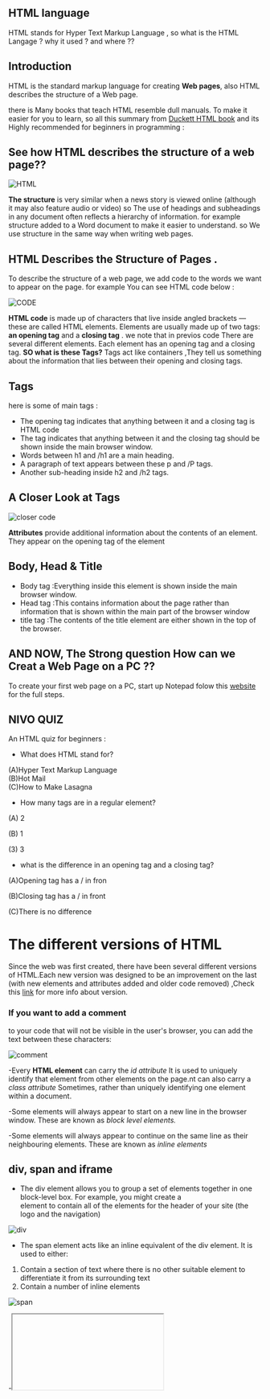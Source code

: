 ## HTML language 
HTML stands for Hyper Text Markup Language , so  what is the HTML Langage ? why it used ? and where ??
## Introduction 
HTML is the standard markup language for creating **Web pages**, also HTML describes the structure of a Web page.

there is Many books that teach HTML resemble dull manuals. To make it easier for you to learn, so all this summary from
[Duckett HTML book](http://www.htmlandcssbook.com/code-samples/) and its Highly recommended for beginners in programming :

 
 ## See how HTML describes the structure of a web page??
 
 ![HTML](https://render.fineartamerica.com/images/rendered/search/print/6.5/8/break/images-medium/2-internet-computer-code-christian-darkin.jpg)
 
 
 **The structure** is very similar when a news story is viewed online (although it may also feature audio or video) so The use of headings and
subheadings in any document often reflects a hierarchy of information. for example structure added to a Word document to make it easier to understand.  so We use
structure in the same way when writing web pages.

## HTML Describes the Structure of Pages .
To describe the structure of a web page, we add code to the words we want to appear on the page.
for example You can see HTML code below :


 ![CODE](https://tse3.mm.bing.net/th?id=OIP.y4vxXzBsVl9q2309bvLWpgHaDA&pid=Api&P=0&w=381&h=156)
 
**HTML code**  is made up of characters that live inside angled brackets — these are called HTML elements. Elements are usually made up of two tags: **an opening tag** and a **closing tag** .
we note that in previos code  There are several different elements. Each element has an opening tag and a closing tag. **SO what is these Tags?**
Tags act like containers ,They tell us  something about the information that lies between their opening and closing tags.
## Tags 
 here is some of main tags :
- The opening <html> tag indicates that anything between it and a closing </html> tag is HTML code
- The <body> tag indicates that anything between it and the closing </body> tag should be shown inside the main browser window.
- Words between h1 and /h1 are a main heading.
- A paragraph of text appears between these p and /P tags.
- Another sub-heading inside h2 and /h2 tags.
 
## A Closer Look at Tags 
![closer code](https://tse3.mm.bing.net/th?id=OIP.NPBAkO5y-2yIzHg2nZGlCgHaBM&pid=Api&P=0&w=515&h=83)


**Attributes** provide additional information about the contents of an element. They appear on the opening tag of the element


## Body, Head & Title
- Body tag :Everything inside this element is shown inside the main browser window.
- Head tag :This contains information about the page rather than information that is shown within the main part of the browser window
- title tag :The contents of the title element are either shown in the top of the browser.

## AND NOW, The Strong question How can we Creat a Web Page on a PC ??
To create your first web page on a PC, start up Notepad folow this [website](https://tutorialsclass.com/exercise/create-webpage-in-html-using-notepad/#:~:text=Steps%20to%20Create%20a%20Webpage%20in%20HTML%20using,5%3A%20View%20the%20HTML%20Page%20using%20Browser.%20) for the full steps.


## NIVO QUIZ 

An HTML quiz for beginners :

- What does HTML stand for?  
                                  
(A)Hyper Text Markup Language                                      
(B)Hot Mail                                                        
(C)How to Make Lasagna  

-  How many tags are in a regular element?
 
  (A) 2 

  (B) 1

  (3) 3

- what is the difference in an opening tag and a closing tag?

(A)Opening tag has a / in fron

(B)Closing tag has a / in front

(C)There is no difference


# The different versions of HTML
Since the web was first created, there have been several different versions of HTML.Each new version was designed
to be an improvement on the last (with new elements and attributes added and older code removed) ,Check this [link](https://www.educba.com/versions-of-html/) for more info about version.
### If you want to add a comment 
to your code that will not be visible in the user's browser, you can add the text between these characters:

![comment](https://tse4.mm.bing.net/th?id=OIP.1ksoMc7QiwENBwGfrGWFRgHaCo&pid=Api&P=0&w=461&h=165)

-Every **HTML element** can carry the *id attribute* It is used to uniquely identify that element from other elements on the page.nt can also carry a *class attribute*
Sometimes, rather than uniquely identifying one element within a document.

-Some elements will always appear to start on a new line in the browser window. These are known as *block level elements.*

-Some elements will always appear to continue on the same line as their neighbouring elements. These are known as *inline elements*

## div, span and iframe

- <div> The div element allows you to group a set of elements together in one block-level box. For example, you might create a <div> element to contain all of the elements for the header of your site (the logo and the navigation)



![div](https://tse4.mm.bing.net/th?id=OIP.I-tsImYHluMVYr22NK9ztQHaFj&pid=Api&P=0&w=213&h=161)

- <span>  The span element acts like an inline equivalent of the div element. It is used to either:
 
1. Contain a section of text where there is no other suitable element to differentiate it from its surrounding text
2. Contain a number of inline elements

![span](https://tse3.mm.bing.net/th?id=OIP.tPbj61nu4qOU1JypoBZdugAAAA&pid=Api&P=0&w=300&h=300)
 
-<iframe> An iframe is like a little window that has been cut into your page — and in that window you can see another page. The term iframe is an abbreviation of inline frame.
 There are afew attributes that you will need to know to use it:
 
 
1. **src** :
The src attribute specifies the
URL of the page to show in the
frame.

2. **height**:
The height attribute specifies
the height of the iframe in pixels.

3. **width**:
The width attribute specifies
the width of the iframe in pixels.

- The <meta> tag allows you to supply all kinds of
information about your web page.

![meta](https://tse2.mm.bing.net/th?id=OIP.81-aJ_zpLlk5rJisoydljAAAAA&pid=Api&P=0&w=256&h=181)

- Escape characters are used to include special
characters in your pages such as <, >, and ©

# NIVO QUIZ 
1. where is the meta tag only found?

A. The last page

B. The home page

C. The second page

2.The  div tag defines a (     ) in an HTML document **Fill it** 


# HTML 5 LAYOUT 

HTML5 is introducing a new set of
elements that help define the structure of
a page.

- HTML5 introduces a new set of elements that allow you to divide up the
parts of a page

![HTML5](https://tse4.mm.bing.net/th?id=OIP.Ac0ljqN79Ucdi_HBEQIjkAHaFl&pid=Api&P=0&w=207&h=157)

+ The new HTML5 elements Indicate the purpose of
different parts of a web page and help to describe
its structure.

+ To make HTML5 elements work in Internet Explorer 8
(and older versions of IE), extra JavaScript is needed,
which is available free from Google
 Table(1.2)  TAGS list
  
  
TAG | USE
----| ------
nav| used to contain the major navigational blocks
article |element acts as a container for any section of a page
aside |it should contain information that is related to the article but not essential to its overall meaning.
section |groups related content together, and typically each section would have its own heading.

# Process & Design

![web](https://tse3.mm.bing.net/th?id=OIP.bSHwFb3Rbarfu-fOUMyOAwHaHX&pid=Api&P=0&w=300&h=300)

1.It's important to understand who your target audience
is, why they would come to your site, what information
they want to find and when they are likely to return.


2.Site maps allow you to plan the structure of a site.

3. Wireframes allow you to organize the information that
will need to go on each page.

4. Design is about communication. Visual hierarchy helps
visitors understand what you are trying to tell them.

5. You can differentiate between pieces of information
using size, color, and style.

6. You can use grouping and similarity to help simplify
the information you present.

# JavaScript 

![js](https://tse4.mm.bing.net/th?id=OIP.Raj_6TycseAeG-qdofckiwHaDt&pid=Api&P=0&w=307&h=154)


## why we use JavaScript? 
 it used in browsers to make websites more interactive, interesting, and user-friendly.
 
 
 ![js](https://tse2.mm.bing.net/th?id=OIP.H5m5zgjt0jCe__l7cQ_8vgHaEr&pid=Api&P=0&w=251&h=159)
 
 
 
 #### what is the script ?
 A script is a series of instructions that a computer can follow to achieve a goal.
 
 
 #### How i can Wright the script?
 To write a script, you need to first state your goal and then list the tasks that need to be completed in order to achieve it.


Refrences  | 
------------ | 
[link1](http://www.htmlandcssbook.com/code-samples/) | 
[link2](https://www.wikihow.com/Write-a-Script)| 
[link3](https://r.search.yahoo.com/_ylt=AwrJ6yvMrDpgNgcAo0BXNyoA;_ylu=Y29sbwNiZjEEcG9zAzEEdnRpZAMEc2VjA3Ny/RV=2/RE=1614486860/RO=10/RU=https%3a%2f%2fwww.w3schools.com%2fHTML%2fhtml_quiz.asp/RK=2/RS=_3l6lwg.CujDH5I30.Wl45iNXvc-)|  
[link4](https://www.proprofs.com/quiz-school) | 

 


  
  




 



















 














